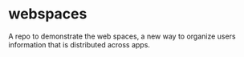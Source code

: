 # webspaces
A repo to demonstrate the web spaces, a new way to organize users information that is distributed across apps.
